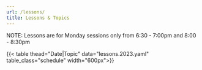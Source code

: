 ```yaml
---
url: /lessons/
title: Lessons & Topics
---
```


NOTE: Lessons are for Monday sessions only from 6:30 - 7:00pm and 8:00 - 8:30pm

{{< table thead="Date|Topic" data="lessons.2023.yaml" table_class="schedule" width="600px">}}

